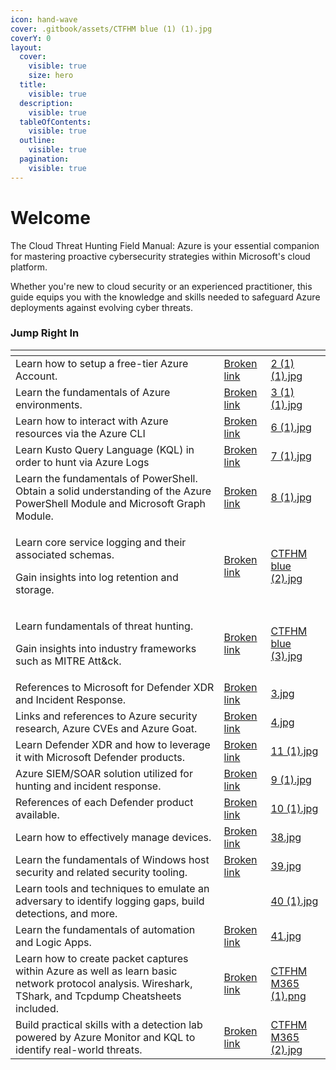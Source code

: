 ```yaml
---
icon: hand-wave
cover: .gitbook/assets/CTFHM blue (1) (1).jpg
coverY: 0
layout:
  cover:
    visible: true
    size: hero
  title:
    visible: true
  description:
    visible: true
  tableOfContents:
    visible: true
  outline:
    visible: true
  pagination:
    visible: true
---
```


# Welcome

The Cloud Threat Hunting Field Manual: Azure is your essential companion for mastering proactive cybersecurity strategies within Microsoft's cloud platform.&#x20;

Whether you're new to cloud security or an experienced practitioner, this guide equips you with the knowledge and skills needed to safeguard Azure deployments against evolving cyber threats.



### **Jump Right In**

<table data-view="cards"><thead><tr><th></th><th data-hidden data-card-target data-type="content-ref"></th><th data-hidden data-card-cover data-type="files"></th></tr></thead><tbody><tr><td>Learn how to setup a free-tier Azure Account.</td><td><a href="broken-reference">Broken link</a></td><td><a href=".gitbook/assets/2 (1) (1).jpg">2 (1) (1).jpg</a></td></tr><tr><td>Learn the fundamentals of Azure environments.</td><td><a href="broken-reference">Broken link</a></td><td><a href=".gitbook/assets/3 (1) (1).jpg">3 (1) (1).jpg</a></td></tr><tr><td>Learn how to interact with Azure resources via the Azure CLI</td><td><a href="broken-reference">Broken link</a></td><td><a href=".gitbook/assets/6 (1).jpg">6 (1).jpg</a></td></tr><tr><td>Learn Kusto Query Language (KQL) in order to hunt via Azure Logs</td><td><a href="broken-reference">Broken link</a></td><td><a href=".gitbook/assets/7 (1).jpg">7 (1).jpg</a></td></tr><tr><td>Learn the fundamentals of PowerShell.  Obtain a solid understanding of the Azure PowerShell Module and Microsoft Graph Module.</td><td><a href="broken-reference">Broken link</a></td><td><a href=".gitbook/assets/8 (1).jpg">8 (1).jpg</a></td></tr><tr><td><p>Learn core service logging and their associated schemas. </p><p></p><p>Gain insights into log retention and storage. </p></td><td><a href="broken-reference">Broken link</a></td><td><a href=".gitbook/assets/CTFHM blue (2).jpg">CTFHM blue (2).jpg</a></td></tr><tr><td><p>Learn fundamentals of threat hunting. </p><p>Gain insights into industry frameworks such as MITRE Att&#x26;ck. </p></td><td><a href="broken-reference">Broken link</a></td><td><a href=".gitbook/assets/CTFHM blue (3).jpg">CTFHM blue (3).jpg</a></td></tr><tr><td>References to Microsoft for Defender XDR and Incident Response.</td><td><a href="broken-reference">Broken link</a></td><td><a href=".gitbook/assets/3.jpg">3.jpg</a></td></tr><tr><td>Links and references to Azure security research, Azure CVEs and Azure Goat.</td><td><a href="broken-reference">Broken link</a></td><td><a href=".gitbook/assets/4.jpg">4.jpg</a></td></tr><tr><td>Learn Defender XDR and how to leverage it with Microsoft Defender products. </td><td><a href="broken-reference">Broken link</a></td><td><a href=".gitbook/assets/11 (1).jpg">11 (1).jpg</a></td></tr><tr><td>Azure SIEM/SOAR solution utilized for hunting and incident response. </td><td><a href="broken-reference">Broken link</a></td><td><a href=".gitbook/assets/9 (1).jpg">9 (1).jpg</a></td></tr><tr><td>References of each Defender product available.</td><td><a href="broken-reference">Broken link</a></td><td><a href=".gitbook/assets/10 (1).jpg">10 (1).jpg</a></td></tr><tr><td>Learn how to effectively manage devices.</td><td><a href="broken-reference">Broken link</a></td><td><a href=".gitbook/assets/38.jpg">38.jpg</a></td></tr><tr><td>Learn the fundamentals of Windows host security and related security tooling.</td><td><a href="broken-reference">Broken link</a></td><td><a href=".gitbook/assets/39.jpg">39.jpg</a></td></tr><tr><td>Learn tools and techniques to emulate an adversary to identify logging gaps, build detections, and more.</td><td></td><td><a href=".gitbook/assets/40 (1).jpg">40 (1).jpg</a></td></tr><tr><td>Learn the fundamentals of automation and Logic Apps.</td><td><a href="broken-reference">Broken link</a></td><td><a href=".gitbook/assets/41.jpg">41.jpg</a></td></tr><tr><td>Learn how to create packet captures within Azure as well as learn basic network protocol analysis. Wireshark, TShark, and Tcpdump Cheatsheets included. </td><td><a href="broken-reference">Broken link</a></td><td><a href=".gitbook/assets/CTFHM M365 (1).png">CTFHM M365 (1).png</a></td></tr><tr><td>Build practical skills with a detection lab powered by Azure Monitor and KQL to identify real-world threats.</td><td><a href="broken-reference">Broken link</a></td><td><a href=".gitbook/assets/CTFHM M365 (2).jpg">CTFHM M365 (2).jpg</a></td></tr></tbody></table>


